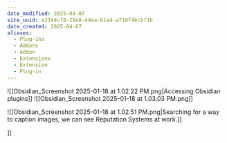 ```yaml
---
date_modified: 2025-04-07
site_uuid: e2344cf8-25e8-44ea-b1a4-a716f4bcbf1b
date_created: 2025-04-07
aliases:
  - Plug-ins
  - Addons
  - Addon
  - Extensions
  - Extension
  - Plug-in
---
```


![[Obsidian_Screenshot 2025-01-18 at 1.02.22 PM.png|Accessing Obsidian plugins]]
![[Obsidian_Screenshot 2025-01-18 at 1.03.03 PM.png]]

![[Obsidian_Screenshot 2025-01-18 at 1.02.51 PM.png|Searching for a way to caption images, we can see Reputation Systems at work.]]


]]